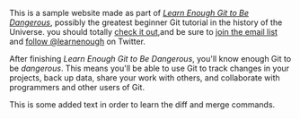 This is a sample website made as part of [*Learn Enough Git to Be Dangerous*](https://www.learnenough.com/git-tutorial), possibly the greatest beginner Git tutorial in the history of the Universe. you should totally [check it out](https://www.learnenough.com/git-tutorial),and be sure to [join the email list](https://www.learnenough.com/#email_list) and [follow @learnenough](http://twitter.com/learnenough) on Twitter.

After finishing *Learn Enough Git to Be Dangerous*, you'll know enough Git to be *dangerous*. This means you'll be able to use Git to track changes in your projects, back up data, share your work with others, and collaborate with programmers and other users of Git.

This is some added text in order to learn the diff and merge commands.
